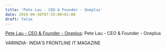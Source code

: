 ```yaml
---
title: 'Pete Lau - CEO & Founder - Oneplus'
date: 2019-09-30T07:55:00+01:00
draft: false
---
```


[Pete Lau - CEO & Founder - Oneplus](https://varindia.com/video/pete-lau--ceo--founder--oneplus#.XZGm3UNe3t0.blogger): Pete Lau - CEO & Founder - Oneplus  
  
VARINDIA- INDIA'S FRONTLINE IT MAGAZINE
